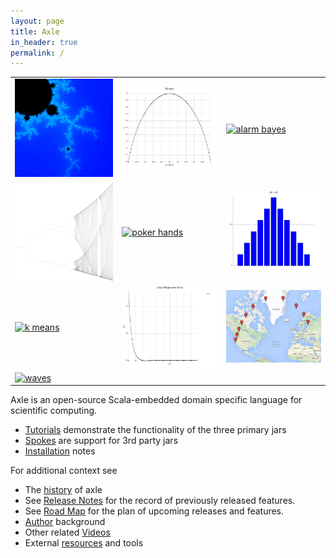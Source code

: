 ```yaml
---
layout: page
title: Axle
in_header: true
permalink: /
---
```


<table>
  <tbody>
    <tr>
      <td width="34%"><a href="/tutorial/mandelbrot/"><img src="/tutorial/images/mandelbrot.png" alt="mandelbrot" /></a></td>
      <td width="33%"><a href="/tutorial/entropy_biased_coin/"><img src="/tutorial/images/coinentropy.svg" alt="coin entropy" /></a></td>
      <td width="33%"><a href="/tutorial/bayesian_networks/"><img src="/tutorial/images/alarmbayes.svg" alt="alarm bayes" /></a></td>
    </tr>
    <tr>
      <td width="34%"><a href="/tutorial/logistic_map/"><img src="/tutorial/images/logMap.png" alt="logistic map" /></a></td>
      <td width="33%"><a href="/tutorial/poker/"><img src="/tutorial/images/pokerhands.svg" alt="poker hands" /></a></td>
      <td width="33%"><a href="/tutorial/probability_model/"><img src="/tutorial/images/distributionMonad.svg" alt="distribution monad" /></a></td>
    </tr>
    <tr>
      <td width="34%"><a href="/tutorial/cluster_irises_k_means/"><img src="/tutorial/images/kmeans.svg" alt="k means" /></a></td>
      <td width="33%"><a href="/tutorial/linear_regression/"><img src="/tutorial/images/lrerror.svg" alt="lrerror" /></a></td>
      <td width="33%"><a href="/tutorial/geo_coordinates/"><img src="/tutorial/images/sfo_hel_small.png" alt="SFO to HEL" /></a></td>
    </tr>
    <tr>
      <td width="34%"><a href="/tutorial/plots/"><img src="/tutorial/images/waves.svg" alt="waves" /></a></td>
      <td width="33%"> </td>
      <td width="33%"> </td>
    </tr>
  </tbody>
</table>

Axle is an open-source Scala-embedded domain specific language for scientific computing.

* [Tutorials](/tutorial/) demonstrate the functionality of the three primary jars
* [Spokes](/spokes/) are support for 3rd party jars
* [Installation](/tutorial/installation/) notes

For additional context see

* The [history](/history/) of axle
* See [Release Notes](/release_notes/) for the record of previously released features.
* See [Road Map](/road_map/) for the plan of upcoming releases and features.
* [Author](/author/) background
* Other related [Videos](/videos/)
* External [resources](/resources/) and tools
